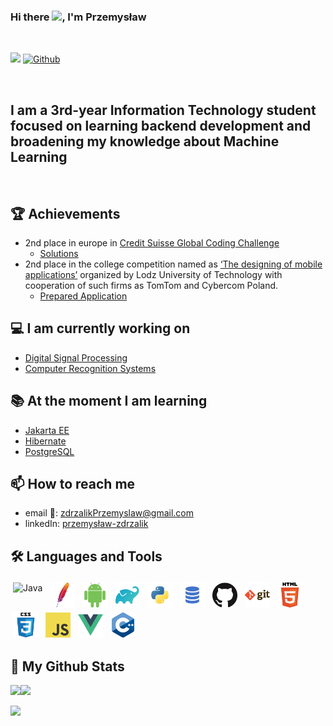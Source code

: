 ### Hi there <img src="https://media.giphy.com/media/hvRJCLFzcasrR4ia7z/giphy.gif" width="25px">, I'm Przemysław
<br />

![](https://visitor-badge.laobi.icu/badge?page_id=zdrzalikprzemyslaw.zdrzalikprzemyslaw) [![Github](https://img.shields.io/github/followers/zdrzalikprzemyslaw?label=Followers&logo=Github)](https://github.com/zdrzalikprzemyslaw)

</br>

## I am a 3rd-year Information Technology student focused on learning backend development and broadening my knowledge about Machine Learning

</br>

## 🏆 Achievements
- 2nd place in europe in [Credit Suisse Global Coding Challenge](https://www.credit-suisse.com/pwp/hr/en/codingchallenge/#/)
  - [Solutions](https://github.com/ZdrzalikPrzemyslaw/2020-Credit-Suisse-Global-Coding-Challenge)
- 2nd place in the college competition named as [‘The designing of mobile applications’](https://p.lodz.pl/arch/pl/studenci-pl-zaprojektowali-mobilne-aplikacje) organized by Lodz University of Technology with cooperation of such firms as TomTom and Cybercom Poland.
  - [Prepared Application](https://github.com/ZdrzalikPrzemyslaw/Self-Diagnosis)

## 💻 I am currently working on

- [Digital Signal Processing](https://github.com/ZdrzalikPrzemyslaw/Cyfrowe-Przetwarzanie-Sygnalu)
- [Computer Recognition Systems](https://github.com/JuliaSzymanska/Computer-Recognition-Systems)

## 📚 At the moment I am learning
- [Jakarta EE](https://jakarta.ee/)
- [Hibernate](https://hibernate.org/)
- [PostgreSQL](https://www.postgresql.org/)


## 📫 How to reach me

- email 📧:  [zdrzalikPrzemyslaw@gmail.com](zdrzalikPrzemyslaw@gmail.com)
- linkedIn: [przemysław-zdrzalik](https://www.linkedin.com/in/przemys%C5%82aw-zdrzalik)

## 🛠 Languages and Tools

<p>
  <img src="https://sdtimes.com/wp-content/uploads/2018/03/jW4dnFtA_400x400.jpg" alt="Java" height="40" style="vertical-align:top; margin:4px">
 <img src="https://raw.githubusercontent.com/github/explore/80688e429a7d4ef2fca1e82350fe8e3517d3494d/topics/maven/maven.png" alt="Maven" height="40" style="vertical-align:top; margin:4px">
<img src="https://raw.githubusercontent.com/github/explore/80688e429a7d4ef2fca1e82350fe8e3517d3494d/topics/android/android.png" alt="Android" height="40" style="vertical-align:top; margin:4px">
<img src="https://raw.githubusercontent.com/github/explore/80688e429a7d4ef2fca1e82350fe8e3517d3494d/topics/gradle/gradle.png" alt="Gradle" height="40" style="vertical-align:top; margin:4px">
  <img src="https://raw.githubusercontent.com/github/explore/80688e429a7d4ef2fca1e82350fe8e3517d3494d/topics/python/python.png" alt="Python" height="40" style="vertical-align:top; margin:4px">
  <img src="https://raw.githubusercontent.com/github/explore/80688e429a7d4ef2fca1e82350fe8e3517d3494d/topics/sql/sql.png" alt="SQL" height="40" style="vertical-align:top; margin:4px">
 <img src="https://raw.githubusercontent.com/github/explore/78df643247d429f6cc873026c0622819ad797942/topics/github/github.png" alt="Github" height="40" style="vertical-align:top; margin:4px">
<img src="https://raw.githubusercontent.com/github/explore/80688e429a7d4ef2fca1e82350fe8e3517d3494d/topics/git/git.png" alt="Git" height="40" style="vertical-align:top; margin:4px">
  <img src="https://raw.githubusercontent.com/github/explore/80688e429a7d4ef2fca1e82350fe8e3517d3494d/topics/html/html.png" alt="Html" height="40" style="vertical-align:top; margin:4px">
 <img src="https://raw.githubusercontent.com/github/explore/80688e429a7d4ef2fca1e82350fe8e3517d3494d/topics/css/css.png" alt="Css" height="40" style="vertical-align:top; margin:4px">
  <img src="https://raw.githubusercontent.com/github/explore/80688e429a7d4ef2fca1e82350fe8e3517d3494d/topics/javascript/javascript.png" alt="JacaScript" height="40" style="vertical-align:top; margin:4px">
  <img src="https://raw.githubusercontent.com/github/explore/80688e429a7d4ef2fca1e82350fe8e3517d3494d/topics/vue/vue.png" alt="Vue.js" height="40" style="vertical-align:top; margin:4px">
<img src="https://raw.githubusercontent.com/github/explore/80688e429a7d4ef2fca1e82350fe8e3517d3494d/topics/cpp/cpp.png" alt="Cpp" height="40" style="vertical-align:top; margin:4px">

## 🏅 My Github Stats

<div>

 <img align="left" src="https://github-readme-stats.vercel.app/api?username=ZdrzalikPrzemyslaw&count_private=true&show_icons=true&theme=prussian">
 
 <img  src="https://github-readme-stats.vercel.app/api/top-langs/?username=ZdrzalikPrzemyslaw&count_private=true&show_icons=true&theme=prussian">


</div>


![](https://hit.yhype.me/github/profile?user_id=57731778)
